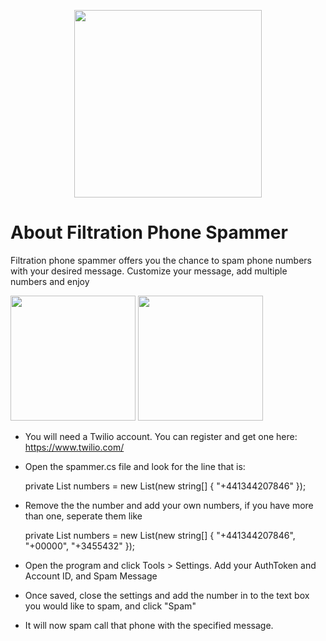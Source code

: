 <p align="center"><img src="http://i.imgur.com/RBPGDSr.png" height="300"></p>

# About Filtration Phone Spammer

Filtration phone spammer offers you the chance to spam phone numbers with your desired message. Customize your message, add multiple numbers and enjoy


<img src="http://i.imgur.com/hSwMdU3.png" width="200">
<img src="http://i.imgur.com/JSy33GF.png" height="200">



- You will need a Twilio account. You can register and get one here: https://www.twilio.com/
- Open the spammer.cs file and look for the line that is: 
    
	private List<string> numbers = new List<string>(new string[] { "+441344207846" });
	
- Remove the the number and add your own numbers, if you have more than one, seperate them like

    private List<string> numbers = new List<string>(new string[] { "+441344207846", "+00000", "+3455432" });
	
	
- Open the program and click Tools > Settings. Add your AuthToken and Account ID, and Spam Message
- Once saved, close the settings and add the number in to the text box you would like to spam, and click "Spam"
- It will now spam call that phone with the specified message.